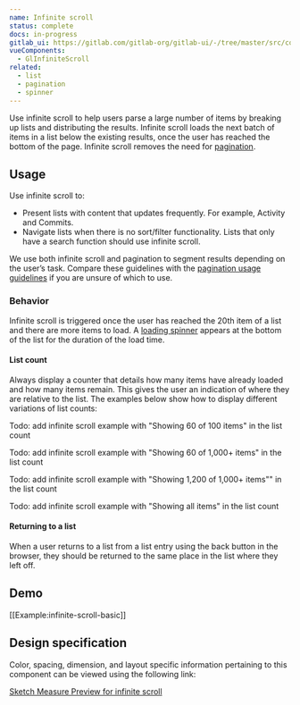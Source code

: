 ```yaml
---
name: Infinite scroll
status: complete
docs: in-progress
gitlab_ui: https://gitlab.com/gitlab-org/gitlab-ui/-/tree/master/src/components/base/infinite_scroll
vueComponents:
  - GlInfiniteScroll
related:
  - list
  - pagination
  - spinner
---
```


Use infinite scroll to help users parse a large number of items by breaking up lists and distributing the results. Infinite scroll loads the next batch of items in a list below the existing results, once the user has reached the bottom of the page. Infinite scroll removes the need for [pagination](/components/pagination).

## Usage

Use infinite scroll to:

- Present lists with content that updates frequently. For example, Activity and Commits.
- Navigate lists when there is no sort/filter functionality. Lists that only have a search function should use infinite scroll.

We use both infinite scroll and pagination to segment results depending on the user’s task. Compare these guidelines with the [pagination usage guidelines](/components/pagination#usage) if you are unsure of which to use.

### Behavior

Infinite scroll is triggered once the user has reached the 20th item of a list and there are more items to load. A [loading spinner](/components/spinner) appears at the bottom of the list for the duration of the load time.

#### List count

Always display a counter that details how many items have already loaded and how many items remain. This gives the user an indication of where they are relative to the list. The examples below show how to display different variations of list counts:

Todo: add infinite scroll example with "Showing 60 of 100 items" in the list count

Todo: add infinite scroll example with "Showing 60 of 1,000+ items" in the list count

Todo: add infinite scroll example with "Showing 1,200 of 1,000+ items"" in the list count

Todo: add infinite scroll example with "Showing all items" in the list count

#### Returning to a list

When a user returns to a list from a list entry using the back button in the browser, they should be returned to the same place in the list where they left off.

## Demo

[[Example:infinite-scroll-basic]]

## Design specification

Color, spacing, dimension, and layout specific information pertaining to this component can be viewed using the following link:

[Sketch Measure Preview for infinite scroll](https://gitlab-org.gitlab.io/gitlab-design/hosted/andy/ce%23133-Infinite-Scroll-components-spec-previews/)
